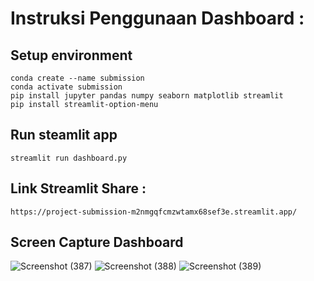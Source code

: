 # Instruksi Penggunaan Dashboard :

## Setup environment
```
conda create --name submission
conda activate submission
pip install jupyter pandas numpy seaborn matplotlib streamlit
pip install streamlit-option-menu
```

## Run steamlit app
```
streamlit run dashboard.py
```

## Link Streamlit Share :
```
https://project-submission-m2nmgqfcmzwtamx68sef3e.streamlit.app/
```

## Screen Capture Dashboard
![Screenshot (387)](https://github.com/Edy-Mochamad/project-submission/assets/81341893/3d77662a-38ce-436b-bb1a-ef38ad20c954)
![Screenshot (388)](https://github.com/Edy-Mochamad/project-submission/assets/81341893/5411188f-1d54-4747-96dd-7fcaddec0e7f)
![Screenshot (389)](https://github.com/Edy-Mochamad/project-submission/assets/81341893/55737bc7-801e-49e3-86b1-c744d9141d0d)
